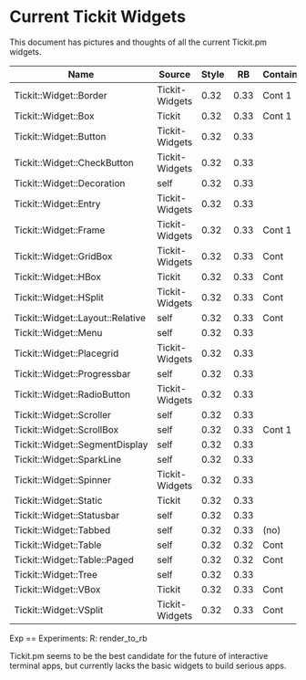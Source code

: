 # Current Tickit Widgets

This document has pictures and thoughts of all the current Tickit.pm
widgets.

| Name                             | Source         | Style | RB   | Container | Notes | Exp |
|----------------------------------|----------------|-------|------|-----------|-------|-----|
| Tickit::Widget::Border           | Tickit-Widgets | 0.32  | 0.33 | Cont 1    |       | R   |
| Tickit::Widget::Box              | Tickit         | 0.32  | 0.33 | Cont 1    |       | R   |
| Tickit::Widget::Button           | Tickit-Widgets | 0.32  | 0.33 |           |       | R   |
| Tickit::Widget::CheckButton      | Tickit-Widgets | 0.32  | 0.33 |           |       | R   |
| Tickit::Widget::Decoration       | self           | 0.32  | 0.33 |           |       | R   |
| Tickit::Widget::Entry            | Tickit-Widgets | 0.32  | 0.33 |           |       | R   |
| Tickit::Widget::Frame            | Tickit-Widgets | 0.32  | 0.33 | Cont 1    |       | R   |
| Tickit::Widget::GridBox          | Tickit-Widgets | 0.32  | 0.33 | Cont      |       | R   |
| Tickit::Widget::HBox             | Tickit         | 0.32  | 0.33 | Cont      |       | R   |
| Tickit::Widget::HSplit           | Tickit-Widgets | 0.32  | 0.33 | Cont      |       | R   |
| Tickit::Widget::Layout::Relative | self           | 0.32  | 0.33 | Cont      |       | R   |
| Tickit::Widget::Menu             | self           | 0.32  | 0.33 |           |       | R   |
| Tickit::Widget::Placegrid        | Tickit-Widgets | 0.32  | 0.33 |           |       | R   |
| Tickit::Widget::Progressbar      | self           | 0.32  | 0.33 |           |       | R   |
| Tickit::Widget::RadioButton      | Tickit-Widgets | 0.32  | 0.33 |           |       | R   |
| Tickit::Widget::Scroller         | self           | 0.32  | 0.33 |           |       | R   |
| Tickit::Widget::ScrollBox        | self           | 0.32  | 0.33 | Cont 1    |       | R   |
| Tickit::Widget::SegmentDisplay   | self           | 0.32  | 0.33 |           |       | R   |
| Tickit::Widget::SparkLine        | self           | 0.32  | 0.33 |           |       | R   |
| Tickit::Widget::Spinner          | Tickit-Widgets | 0.32  | 0.33 |           |       | R   |
| Tickit::Widget::Static           | Tickit         | 0.32  | 0.33 |           |       | R   |
| Tickit::Widget::Statusbar        | self           | 0.32  | 0.33 |           |       | R   |
| Tickit::Widget::Tabbed           | self           | 0.32  | 0.33 | (no)      |       | R   |
| Tickit::Widget::Table            | self           | 0.32  | 0.32 | Cont      |       | R   |
| Tickit::Widget::Table::Paged     | self           | 0.32  | 0.32 | Cont      |       | R   |
| Tickit::Widget::Tree             | self           | 0.32  | 0.33 |           |       | R   |
| Tickit::Widget::VBox             | Tickit         | 0.32  | 0.33 | Cont      |       | R   |
| Tickit::Widget::VSplit           | Tickit-Widgets | 0.32  | 0.33 | Cont      |       | R   |

Exp == Experiments:
  R: render_to_rb

Tickit.pm seems to be the best candidate for the future of
interactive terminal apps, but currently lacks the basic widgets to
build serious apps.

